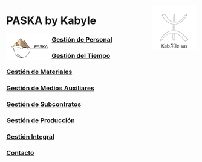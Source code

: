 <!---![LogoKabyle-Sinfondo-palabraKabYle](https://github.com/kabyleuy/kabyle2/blob/main/resources/LogoKabyle-Sinfondo-palabraKabYle.png?raw=true)--->
<!---![PalabraKabyle](resources/LogoKabyle-Sinfondo-palabraKabYle.png)--->

<img
  width="120"
  src="resources/LogoKabyle-Sinfondo-palabraKabYle.png"
  alt="Alt text"
  title="Optional title"
  style="display: inline-block; margin: 0 auto; max-width: 300px"
  align=right>
# PASKA by Kabyle

<img
  width="120"
  src="resources/Logo1-paska-CHCH.jpg"
  alt="Alt text"
  title="Optional title"
  style="display: inline-block; margin: 0 auto; max-width: 300px"
  align=left>
  
<!---![Logo1-paska-CHCH](https://user-images.githubusercontent.com/111294790/187100277-dbd68fe2-9f6e-4175-b8bc-5bff73e4aed4.jpg)--->

### [Gestión de Personal](./1-GestionDePersonal_caratula.md)
### [Gestión del Tiempo](./2-GestionDelTiempo_caratula.md)
### [Gestión de Materiales](./3-GestionDelTiempo_caratula.md)
### [Gestión de Medios Auxiliares](./4-GestionDeMediosAuxiliares_caratula.md)
### [Gestión de Subcontratos](./5-GestionDeSubcontratos_caratula.md)
### [Gestión de Producción](./6-GestionDeProduccion_caratula.md)
### [Gestión Integral](./7-GestionIntegral_caratula.md)

### [Contacto](./Contacto.md)
 
